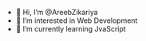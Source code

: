 - 👋 Hi, I’m @AreebZikariya
- 👀 I’m interested in Web Development
- 🌱 I’m currently learning JvaScript

<!---
AreebZikariya/AreebZikariya is a ✨ special ✨ repository because its `README.md` (this file) appears on your GitHub profile.
You can click the Preview link to take a look at your changes.
--->
